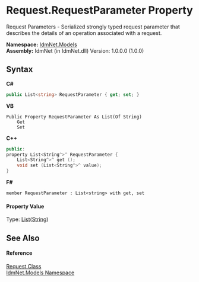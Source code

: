 # Request.RequestParameter Property 
 

Request Parameters - Serialized strongly typed request parameter that describes the details of an operation associated with a request.

**Namespace:**&nbsp;<a href="N_IdmNet_Models">IdmNet.Models</a><br />**Assembly:**&nbsp;IdmNet (in IdmNet.dll) Version: 1.0.0.0 (1.0.0)

## Syntax

**C#**<br />
``` C#
public List<string> RequestParameter { get; set; }
```

**VB**<br />
``` VB
Public Property RequestParameter As List(Of String)
	Get
	Set
```

**C++**<br />
``` C++
public:
property List<String^>^ RequestParameter {
	List<String^>^ get ();
	void set (List<String^>^ value);
}
```

**F#**<br />
``` F#
member RequestParameter : List<string> with get, set

```


#### Property Value
Type: <a href="http://msdn2.microsoft.com/en-us/library/6sh2ey19" target="_blank">List</a>(<a href="http://msdn2.microsoft.com/en-us/library/s1wwdcbf" target="_blank">String</a>)

## See Also


#### Reference
<a href="T_IdmNet_Models_Request">Request Class</a><br /><a href="N_IdmNet_Models">IdmNet.Models Namespace</a><br />